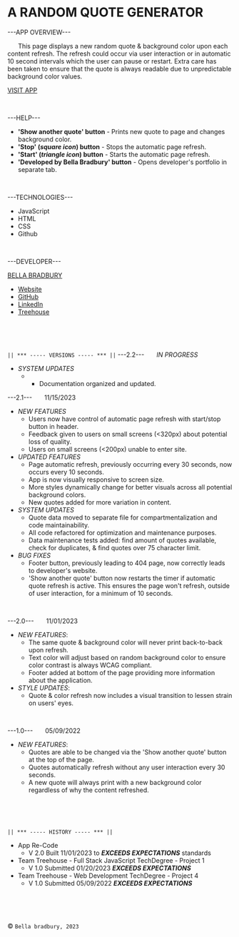 # A RANDOM QUOTE GENERATOR


---APP OVERVIEW---

  &nbsp; &nbsp; &nbsp; This page displays a new random quote & background color upon each content refresh. The refresh could occur via user interaction or in automatic 10 second intervals which the user can pause or restart. Extra care has been taken to ensure that the quote is always readable due to unpredictable background color values.

  [VISIT APP](https://bellabradbury.github.io/Random-Quote-Generator/)

</br>

---HELP---
  - **'Show another quote' button** - Prints new quote to page and changes background color.
  - **'Stop' (*square icon*) button** - Stops the automatic page refresh.
  - **'Start' (*triangle icon*) button** - Starts the automatic page refresh.
  - **'Developed by Bella Bradbury' button** - Opens developer's portfolio in separate tab.

</br>

---TECHNOLOGIES---
  - JavaScript
  - HTML
  - CSS
  - Github

</br>

---DEVELOPER---

[BELLA BRADBURY](https://bellabradbury.github.io/)
  - [Website](https://bellabradbury.github.io/)
  - [GitHub](https://github.com/bellabradbury)
  - [LinkedIn](https://www.linkedin.com/in/bella-bradbury/)
  - [Treehouse](https://teamtreehouse.com/profiles/bellabradbury)

</br>
</br>
</br>

`|| *** ----- VERSIONS ----- *** ||`
---2.2--- &nbsp; &nbsp; &nbsp; *IN PROGRESS*
  - *SYSTEM UPDATES*
    - - Documentation organized and updated.

---2.1--- &nbsp; &nbsp; &nbsp; 11/15/2023
  - *NEW FEATURES*
    - Users now have control of automatic page refresh with start/stop button in header.
    - Feedback given to users on small screens (<320px) about potential loss of quality.
    - Users on small screens (<200px) unable to enter site.
  - *UPDATED FEATURES*
    - Page automatic refresh, previously occurring every 30 seconds, now occurs every 10 seconds.
    - App is now visually responsive to screen size.
    - More styles dynamically change for better visuals across all potential background colors.
    - New quotes added for more variation in content.
  - *SYSTEM UPDATES*
    - Quote data moved to separate file for compartmentalization and code maintainability.
    - All code refactored for optimization and maintenance purposes.
    - Data maintenance tests added: find amount of quotes available, check for duplicates, & find quotes over 75 character limit.
  - *BUG FIXES*
    - Footer button, previously leading to 404 page, now correctly leads to developer's website.
    - 'Show another quote' button now restarts the timer if automatic quote refresh is active. This ensures the page won't refresh, outside of user interaction, for a minimum of 10 seconds.

</br>

---2.0--- &nbsp; &nbsp; &nbsp; 11/01/2023
  - *NEW FEATURES*: 
    - The same quote & background color will never print back-to-back upon refresh.
    - Text color will adjust based on random background color to ensure color contrast is always WCAG compliant. 
    - Footer added at bottom of the page providing more information about the application.
  - *STYLE UPDATES*: 
    - Quote & color refresh now includes a visual transition to lessen strain on users' eyes.

</br>

---1.0--- &nbsp; &nbsp; &nbsp; 05/09/2022
  - *NEW FEATURES*: 
    - Quotes are able to be changed via the 'Show another quote' button at the top of the page.
    - Quotes automatically refresh without any user interaction every 30 seconds.
    - A new quote will always print with a new background color regardless of why the content refreshed.

</br>
</br>
</br>

`|| *** ----- HISTORY ----- *** ||`

- App Re-Code
  - V 2.0 Built 11/01/2023 to ***EXCEEDS EXPECTATIONS*** standards
- Team Treehouse - Full Stack JavaScript TechDegree - Project 1
  - V 1.0 Submitted 01/20/2023 ***EXCEEDS EXPECTATIONS***
- Team Treehouse - Web Development TechDegree - Project 4
  - V 1.0 Submitted 05/09/2022 ***EXCEEDS EXPECTATIONS***

</br>
</br>
</br>

&copy; `Bella bradbury, 2023`